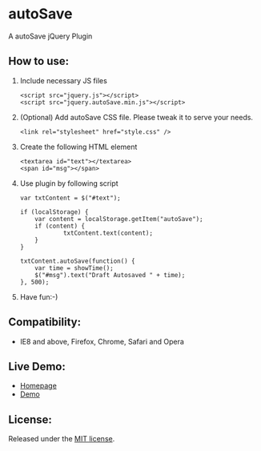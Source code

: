 autoSave
===========
A autoSave jQuery Plugin

How to use:
-------------------------

1. Include necessary JS files

	```
	<script src="jquery.js"></script>
	<script src="jquery.autoSave.min.js"></script>
  	```

2. (Optional) Add autoSave CSS file. Please tweak it to serve your needs.

	```
	<link rel="stylesheet" href="style.css" />
	```

3. Create the following HTML element

	```
	<textarea id="text"></textarea>
	<span id="msg"></span>
	```

4. Use plugin by following script

	```
	var txtContent = $("#text");

	if (localStorage) {  
		var content = localStorage.getItem("autoSave");
		if (content) {
				txtContent.text(content);
		}
	}

	txtContent.autoSave(function() {
		var time = showTime();
		$("#msg").text("Draft Autosaved " + time);
	}, 500);
	```
	
6. Have fun:-)


Compatibility:
-------------------------

* IE8 and above, Firefox, Chrome, Safari and Opera
	
Live Demo:
-------------------------

* [Homepage](http://geniuscarrier.com)
* [Demo](http://geniuscarrier.com/autosave-a-jquery-plugin/)

License:
-------------------------
Released under the [MIT license](http://opensource.org/licenses/MIT).
